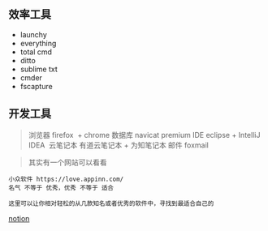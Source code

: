 
## 效率工具

-  launchy
-  everything
-  total cmd
-  ditto
-  sublime txt
-  cmder 
-  fscapture



## 开发工具
> 浏览器  firefox  + chrome
> 数据库  navicat premium
> IDE  eclipse + IntelliJ IDEA 
> 云笔记本  有道云笔记本 + 为知笔记本
> 邮件 foxmail

> 其实有一个网站可以看看

```
小众软件 https://love.appinn.com/
名气 不等于 优秀，优秀 不等于 适合

这里可以让你相对轻松的从几款知名或者优秀的软件中，寻找到最适合自己的
```

[notion](https://sspai.com/post/57464)
